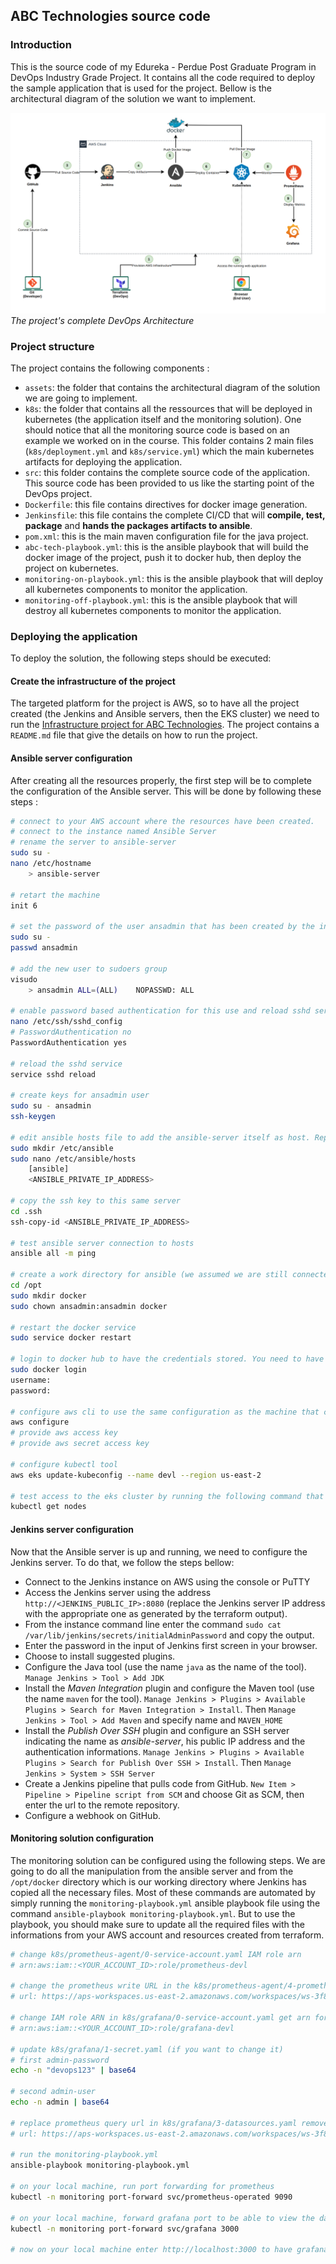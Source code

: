 ## ABC Technologies source code

### Introduction

This is the source code of my Edureka - Perdue Post Graduate Program in DevOps Industry Grade Project. It contains all the code required to deploy the sample application that is used for the project. Bellow is the architectural diagram of the solution we want to implement.

![DevOps Architecture](assets/abc-technologies-devops.png)
*The project's complete DevOps Architecture*

### Project structure

The project contains the following components :

- `assets`: the folder that contains the architectural diagram of the solution we are going to implement.
- `k8s`: the folder that contains all the ressources that will be deployed in kubernetes (the application itself and the monitoring solution). One should notice that all the monitoring source code is based on an example we worked on in the course. This folder contains 2 main files (`k8s/deployment.yml` and `k8s/service.yml`) which the main kubernetes artifacts for deploying the application. 
- `src`: this folder contains the complete source code of the application. This source code has been provided to us like the starting point of the DevOps project.
- `Dockerfile`: this file contains directives for docker image generation.
- `Jenkinsfile`: this file contains the complete CI/CD that will **compile, test, package** and **hands the packages artifacts to ansible**.
- `pom.xml`: this is the main maven configuration file for the java project.
- `abc-tech-playbook.yml`: this is the ansible playbook that will build the docker image of the project, push it to docker hub, then deploy the project on kubernetes.
- `monitoring-on-playbook.yml`: this is the ansible playbook that will deploy all kubernetes components to monitor the application.
- `monitoring-off-playbook.yml`: this is the ansible playbook that will destroy all kubernetes components to monitor the application. 

### Deploying the application

To deploy the solution, the following steps should be executed:

#### Create the infrastructure of the project

The targeted platform for the project is AWS, so to have all the project created (the Jenkins and Ansible servers, then the EKS cluster) we need to run the [Infrastructure project for ABC Technologies](https://github.com/Simoganger/edureka-perdue-infra). The project contains a `README.md` file that give the details on how to run the project.

#### Ansible server configuration

After creating all the resources properly, the first step will be to complete the configuration of the Ansible server. This will be done by following these steps :


```bash
# connect to your AWS account where the resources have been created.
# connect to the instance named Ansible Server
# rename the server to ansible-server
sudo su -
nano /etc/hostname
    > ansible-server

# retart the machine
init 6

# set the password of the user ansadmin that has been created by the infrastructure
sudo su -
passwd ansadmin

# add the new user to sudoers group
visudo
    > ansadmin ALL=(ALL)    NOPASSWD: ALL

# enable password based authentication for this use and reload sshd service
nano /etc/ssh/sshd_config
# PasswordAuthentication no
PasswordAuthentication yes

# reload the sshd service
service sshd reload

# create keys for ansadmin user
sudo su - ansadmin
ssh-keygen

# edit ansible hosts file to add the ansible-server itself as host. Replace the ANSIBLE_PRIVATE_IP_ADDRESS by what ever yours is after terraform execution.
sudo mkdir /etc/ansible
sudo nano /etc/ansible/hosts
    [ansible]
    <ANSIBLE_PRIVATE_IP_ADDRESS>

# copy the ssh key to this same server
cd .ssh
ssh-copy-id <ANSIBLE_PRIVATE_IP_ADDRESS>

# test ansible server connection to hosts
ansible all -m ping

# create a work directory for ansible (we assumed we are still connected with ansadmin user) and assign the directory to the ansible user
cd /opt
sudo mkdir docker
sudo chown ansadmin:ansadmin docker

# restart the docker service
sudo service docker restart

# login to docker hub to have the credentials stored. You need to have an account created on https://hub.docker.com/.
sudo docker login
username:
password:

# configure aws cli to use the same configuration as the machine that creates terraform infra
aws configure
# provide aws access key
# provide aws secret access key

# configure kubectl tool
aws eks update-kubeconfig --name devl --region us-east-2

# test access to the eks cluster by running the following command that will display the nodes of the eks cluster.
kubectl get nodes
```

#### Jenkins server configuration

Now that the Ansible server is up and running, we need to configure the Jenkins server. To do that, we follow the steps bellow:

- Connect to the Jenkins instance on AWS using the console or PuTTY
- Access the Jenkins server using the address `http://<JENKINS_PUBLIC_IP>:8080` (replace the Jenkins server IP address with the appropriate one as generated by the terraform output).
- From the instance command line enter the command `sudo cat /var/lib/jenkins/secrets/initialAdminPassword` and copy the output.
- Enter the password in the input of Jenkins first screen in your browser.
- Choose to install suggested plugins.
- Configure the Java tool (use the name `java` as the name of the tool). `Manage Jenkins > Tool > Add JDK`
- Install the *Maven Integration* plugin and configure the Maven tool (use the name `maven` for the tool). `Manage Jenkins > Plugins > Available Plugins > Search for Maven Integration > Install`. Then `Manage Jenkins > Tool > Add Maven` and specify name and `MAVEN_HOME`
- Install the *Publish Over SSH* plugin and configure an SSH server indicating the name as *ansible-server*, his public IP address and the authentication informations. `Manage Jenkins > Plugins > Available Plugins > Search for Publish Over SSH > Install`. Then `Manage Jenkins > System > SSH Server`
- Create a Jenkins pipeline that pulls code from GitHub. `New Item > Pipeline > Pipeline script from SCM` and choose Git as SCM, then enter the url to the remote repository.
- Configure a webhook on GitHub.

#### Monitoring solution configuration

The monitoring solution can be configured using the following steps. We are going to do all the manipulation from the ansible server and from the `/opt/docker` directory which is our working directory where Jenkins has copied all the necessary files. Most of these commands are automated by simply running the `monitoring-playbook.yml` ansible playbook file using the command `ansible-playbook monitoring-playbook.yml`. But to use the playbook, you should make sure to update all the required files with the informations from your AWS account and resources created from terraform.

```bash
# change k8s/prometheus-agent/0-service-account.yaml IAM role arn
# arn:aws:iam::<YOUR_ACCOUNT_ID>:role/prometheus-devl

# change the prometheus write URL in the k8s/prometheus-agent/4-prometheus.yaml file (you can get this from AWS console)
# url: https://aps-workspaces.us-east-2.amazonaws.com/workspaces/ws-3f8cc59e-f395-432e-af0d-0ff1f2259708/api/v1/remote_write

# change IAM role ARN in k8s/grafana/0-service-account.yaml get arn for role grafana-devl
# arn:aws:iam::<YOUR_ACCOUNT_ID>:role/grafana-devl

# update k8s/grafana/1-secret.yaml (if you want to change it)
# first admin-password
echo -n "devops123" | base64

# second admin-user
echo -n admin | base64

# replace prometheus query url in k8s/grafana/3-datasources.yaml remove /api/v1/query
# url: https://aps-workspaces.us-east-2.amazonaws.com/workspaces/ws-3f8cc59e-f395-432e-af0d-0ff1f2259708

# run the monitoring-playbook.yml
ansible-playbook monitoring-playbook.yml

# on your local machine, run port forwarding for prometheus
kubectl -n monitoring port-forward svc/prometheus-operated 9090

# on your local machine, forward grafana port to be able to view the dashboard
kubectl -n monitoring port-forward svc/grafana 3000

# now on your local machine enter http://localhost:3000 to have grafana dashboard and http://localhost:9090 to have prometheus raw dashboard
```
